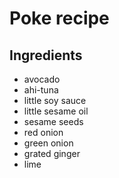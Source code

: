 # Poke recipe


## Ingredients

- avocado
- ahi-tuna
- little soy sauce
- little sesame oil
- sesame seeds
- red onion
- green onion
- grated ginger
- lime
